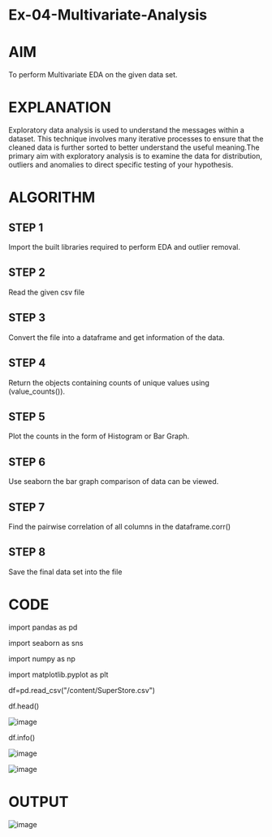 # Ex-04-Multivariate-Analysis
# AIM
 To perform Multivariate EDA on the given data set.
# EXPLANATION
 Exploratory data analysis is used to understand the messages within a dataset. This technique involves many iterative processes to ensure that the cleaned data is further sorted to better understand the useful meaning.The primary aim with exploratory analysis is to examine the data for distribution, outliers and anomalies to direct specific testing of your hypothesis.
# ALGORITHM
 ## STEP 1
Import the built libraries required to perform EDA and outlier removal.
## STEP 2
Read the given csv file
## STEP 3
Convert the file into a dataframe and get information of the data.
## STEP 4
Return the objects containing counts of unique values using (value_counts()).
## STEP 5
Plot the counts in the form of Histogram or Bar Graph.
## STEP 6
Use seaborn the bar graph comparison of data can be viewed.
## STEP 7
Find the pairwise correlation of all columns in the dataframe.corr()
## STEP 8
Save the final data set into the file

# CODE

import pandas as pd

import seaborn as sns

import numpy as np

import matplotlib.pyplot  as plt

df=pd.read_csv("/content/SuperStore.csv")

df.head()

![image](https://github.com/Rajasree-321/Ex-04-Multivariate-Analysis/assets/96918911/4b5c68e0-895a-4bda-9553-7f6085e2f98d)

df.info()

![image](https://github.com/Rajasree-321/Ex-04-Multivariate-Analysis/assets/96918911/279910ef-7154-4d40-b760-e576017a0216)

![image](https://github.com/Rajasree-321/Ex-04-Multivariate-Analysis/assets/96918911/a670f50a-9e9c-4328-b2f1-7d3ea6544c43)


# OUTPUT

![image](https://github.com/Rajasree-321/Ex-04-Multivariate-Analysis/assets/96918911/2889f267-2495-4d93-9752-7eea5247c292)



